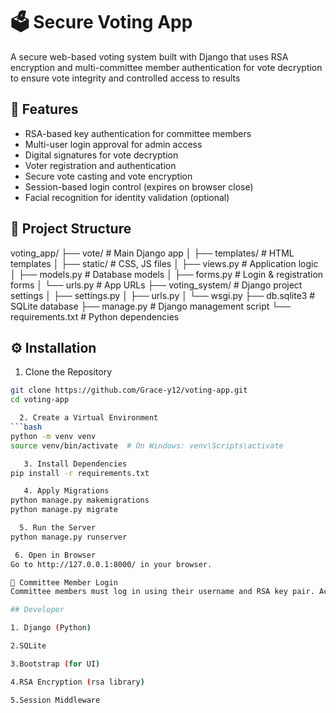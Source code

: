 # 🗳️ Secure Voting App
A secure web-based voting system built with Django that uses RSA encryption and multi-committee member authentication for vote decryption to ensure vote integrity and controlled access to results

##  🚀 Features
-  RSA-based key authentication for committee members
-  Multi-user login approval for admin access
-  Digital signatures for vote decryption
-  Voter registration and authentication
-  Secure vote casting and vote encryption
-  Session-based login control (expires on browser close)
-  Facial recognition for identity validation (optional)

##  📂 Project Structure
voting_app/
├── vote/ # Main Django app
│ ├── templates/ # HTML templates
│ ├── static/ # CSS, JS files
│ ├── views.py # Application logic
│ ├── models.py # Database models
│ ├── forms.py # Login & registration forms
│ └── urls.py # App URLs
├── voting_system/ # Django project settings
│ ├── settings.py
│ ├── urls.py
│ └── wsgi.py
├── db.sqlite3 # SQLite database
├── manage.py # Django management script
└── requirements.txt # Python dependencies

## ⚙️ Installation

 1. Clone the Repository
```bash
git clone https://github.com/Grace-y12/voting-app.git
cd voting-app

  2. Create a Virtual Environment
```bash
python -m venv venv
source venv/bin/activate  # On Windows: venv\Scripts\activate

   3. Install Dependencies
pip install -r requirements.txt

   4. Apply Migrations
python manage.py makemigrations
python manage.py migrate

  5. Run the Server
python manage.py runserver

 6. Open in Browser
Go to http://127.0.0.1:8000/ in your browser.

🧪 Committee Member Login
Committee members must log in using their username and RSA key pair. Access to the admin dashboard is only granted when all three members have successfully authenticated.

## Developer

1. Django (Python)

2.SQLite

3.Bootstrap (for UI)

4.RSA Encryption (rsa library)

5.Session Middleware
